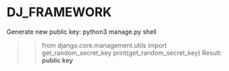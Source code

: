 # DJ_FRAMEWORK

Generate new public key:
python3 manage.py shell
>>  from django.core.management.utils import get_random_secret_key
>>  print(get_random_secret_key)
Result: **public key**
